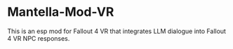 # Mantella-Mod-VR
 This is an esp mod for Fallout 4 VR that integrates LLM dialogue into Fallout 4 VR NPC responses. 
